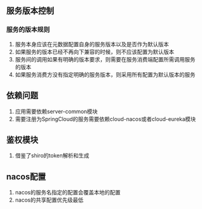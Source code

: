 ## 服务版本控制
### 服务的版本规则
  1. 服务本身应该在元数据配置自身的服务版本以及是否作为默认版本
  2. 如果服务的版本已经不再向下兼容的时候，则不应该配置为默认版本
  3. 服务间的调用如果有明确的版本要求，则需要在服务消费端配置所需调用服务的版本
  4. 如果服务消费方没有指定明确的服务版本，则采用所有配置为默认版本的服务

## 依赖问题
  1. 应用需要依赖server-common模块
  2. 需要注册为SpringCloud的服务需要依赖cloud-nacos或者cloud-eureka模块

## 鉴权模块
  1. 借鉴了shiro的token解析和生成

## nacos配置
  1. nacos的服务名指定的配置会覆盖本地的配置
  2. nacos的共享配置优先级最低



  
